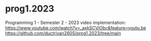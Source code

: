 # prog1.2023
Programming 1 -  Semester 2 - 2023
video implementation: https://www.youtube.com/watch?v=_axkSCViObc&feature=youtu.be
https://github.com/ductrivan2605/prog1.2023/tree/main
